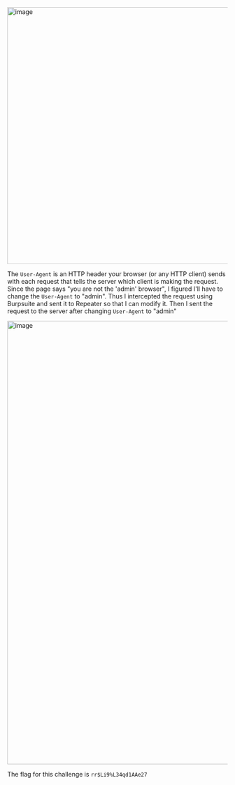<img width="1254" height="588" alt="image" src="https://github.com/user-attachments/assets/e9094933-5dc8-4535-8ff6-a0e80509ad39" />

The `User‑Agent` is an HTTP header your browser (or any HTTP client) sends with each request that tells the server which client is making the request. Since the page says "you are not the 'admin' browser", I figured I'll have to change the `User‑Agent` to "admin". Thus I intercepted the request using Burpsuite and sent it to Repeater so that I can modify it. Then I sent the request to the server after changing `User‑Agent` to "admin"

<img width="1919" height="1015" alt="image" src="https://github.com/user-attachments/assets/f66f306c-1600-469a-911d-5502c12d4f83" />

The flag for this challenge is `rr$Li9%L34qd1AAe27`

